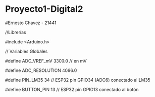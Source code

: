 # Proyecto1-Digital2
#Ernesto Chavez - 21441

//Librerías

#include <Arduino.h>

// Variables Globales

#define ADC_VREF_mV    3300.0 // en mV

#define ADC_RESOLUTION 4096.0

#define PIN_LM35       34 // ESP32 pin GPIO34 (ADC6) conectado al LM35

#define BUTTON_PIN     13 // ESP32 pin GPIO13 conectado al botón
